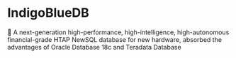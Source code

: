 # IndigoBlueDB
:apple: A next-generation high-performance, high-intelligence, high-autonomous financial-grade HTAP NewSQL database for new hardware, absorbed the advantages of Oracle Database 18c and Teradata Database
